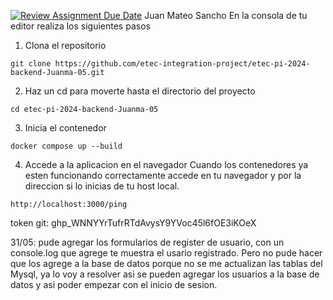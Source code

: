 [![Review Assignment Due Date](https://classroom.github.com/assets/deadline-readme-button-24ddc0f5d75046c5622901739e7c5dd533143b0c8e959d652212380cedb1ea36.svg)](https://classroom.github.com/a/8aC6QzV2)
Juan Mateo Sancho
En la consola de tu editor realiza los siguientes pasos
1. Clona el repositorio

  ```
  git clone https://github.com/etec-integration-project/etec-pi-2024-backend-Juanma-05.git
  ```
2. Haz un cd para moverte hasta el directorio del proyecto
  ```
  cd etec-pi-2024-backend-Juanma-05
  ```
  
3. Inicia el contenedor
  ```
  docker compose up --build
  ```  
4. Accede a la aplicacion en el navegador
  Cuando los contenedores ya esten funcionando correctamente accede en tu navegador y por la direccion si lo inicias de tu host local. 
  ```
  http://localhost:3000/ping
  ```

token git: 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

31/05: pude agregar los formularios de register de usuario, con un console.log que agrege te muestra el usario registrado. Pero no pude hacer que los agrege a la base de datos porque no se me actualizan las tablas del Mysql, ya lo voy a resolver asi se pueden agregar los usuarios a la base de datos y asi poder empezar con el inicio de sesion. 
